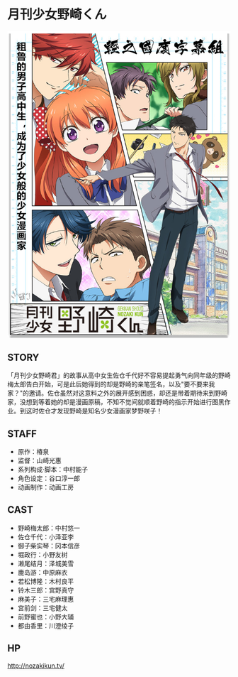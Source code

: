 # 月刊少女野崎くん

![poster](poster.jpg)

## STORY

「月刊少女野崎君」的故事从高中女生佐仓千代好不容易提起勇气向同年级的野崎梅太郎告白开始，可是此后她得到的却是野崎的亲笔签名，以及"要不要来我家？"的邀请。佐仓虽然对这意料之外的展开感到困惑，却还是带着期待来到野崎家，没想到等着她的却是漫画原稿，不知不觉间就顺着野崎的指示开始进行图黑作业。到这时佐仓才发现野崎是知名少女漫画家梦野咲子！

## STAFF

- 原作：椿泉
- 监督：山崎光惠
- 系列构成·脚本：中村能子
- 角色设定：谷口淳一郎
- 动画制作：动画工房

## CAST

- 野崎梅太郎：中村悠一
- 佐仓千代：小泽亚李
- 御子柴实琴：冈本信彦
- 堀政行：小野友树
- 濑尾结月：泽城美雪
- 鹿岛游：中原麻衣
- 若松博隆：木村良平
- 铃木三郎：宫野真守
- 麻美子：三宅麻理惠
- 宫前剑：三宅健太
- 前野蜜也：小野大辅
- 都由香里：川澄绫子

## HP

http://nozakikun.tv/
